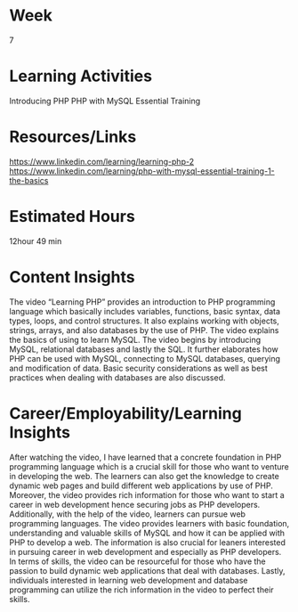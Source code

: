 # Week
7
# Learning Activities
Introducing PHP
PHP with MySQL Essential Training
# Resources/Links
https://www.linkedin.com/learning/learning-php-2
https://www.linkedin.com/learning/php-with-mysql-essential-training-1-the-basics
# Estimated Hours
12hour 49 min
# Content Insights 
The video “Learning PHP” provides an introduction to PHP programming language which basically includes variables, functions, basic syntax, data types, loops, and control structures. It also explains working with objects, strings, arrays, and also databases by the use of PHP.
The video explains the basics of using to learn MySQL. The video begins by introducing MySQL, relational databases and lastly the SQL.  It further elaborates how PHP can be used with MySQL, connecting to MySQL databases, querying and modification of data. Basic security considerations as well as best practices when dealing with databases are also discussed. 
# Career/Employability/Learning Insights
After watching the video, I have learned that a concrete foundation in PHP programming language which is a crucial skill for those who want to venture in developing the web. The learners can also get the knowledge to create dynamic web pages and build different web applications by use of PHP. Moreover, the video provides rich information for those who want to start a career in web development hence securing jobs as PHP developers. Additionally, with the help of the video, learners can pursue web programming languages.
The video provides learners with basic foundation, understanding and valuable skills of MySQL and how it can be applied with PHP to develop a web. The information is also crucial for leaners interested in pursuing career in web development and especially as PHP developers.  In terms of skills, the video can be resourceful for those who have the passion to build dynamic web applications that deal with databases. Lastly, individuals interested in learning web development and database programming can utilize the rich information in the video to perfect their skills. 
